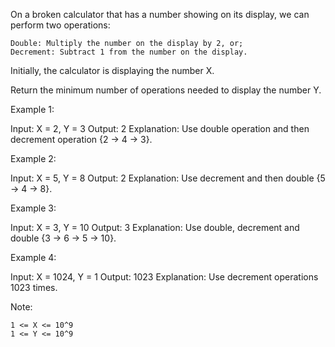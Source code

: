 On a broken calculator that has a number showing on its display, we can perform two operations:

    Double: Multiply the number on the display by 2, or;
    Decrement: Subtract 1 from the number on the display.

Initially, the calculator is displaying the number X.

Return the minimum number of operations needed to display the number Y.

Example 1:

Input: X = 2, Y = 3
Output: 2
Explanation: Use double operation and then decrement operation {2 -> 4 -> 3}.

Example 2:

Input: X = 5, Y = 8
Output: 2
Explanation: Use decrement and then double {5 -> 4 -> 8}.

Example 3:

Input: X = 3, Y = 10
Output: 3
Explanation:  Use double, decrement and double {3 -> 6 -> 5 -> 10}.

Example 4:

Input: X = 1024, Y = 1
Output: 1023
Explanation: Use decrement operations 1023 times.

Note:

    1 <= X <= 10^9
    1 <= Y <= 10^9
